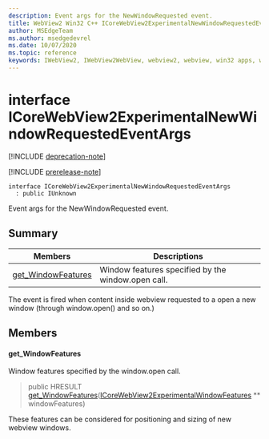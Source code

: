 ```yaml
---
description: Event args for the NewWindowRequested event.
title: WebView2 Win32 C++ ICoreWebView2ExperimentalNewWindowRequestedEventArgs
author: MSEdgeTeam
ms.author: msedgedevrel
ms.date: 10/07/2020
ms.topic: reference
keywords: IWebView2, IWebView2WebView, webview2, webview, win32 apps, win32, edge, ICoreWebView2, ICoreWebView2Controller, browser control, edge html, ICoreWebView2ExperimentalNewWindowRequestedEventArgs
---
```


# interface ICoreWebView2ExperimentalNewWindowRequestedEventArgs 

[!INCLUDE [deprecation-note](../includes/deprecation-note.md)]

[!INCLUDE [prerelease-note](../includes/prerelease-note.md)]

```
interface ICoreWebView2ExperimentalNewWindowRequestedEventArgs
  : public IUnknown
```

Event args for the NewWindowRequested event.

## Summary

 Members                        | Descriptions
--------------------------------|---------------------------------------------
[get_WindowFeatures](#get_windowfeatures) | Window features specified by the window.open call.

The event is fired when content inside webview requested to a open a new window (through window.open() and so on.)

## Members

#### get_WindowFeatures 

Window features specified by the window.open call.

> public HRESULT [get_WindowFeatures](#get_windowfeatures)([ICoreWebView2ExperimentalWindowFeatures](icorewebview2experimentalwindowfeatures.md) ** windowFeatures)

These features can be considered for positioning and sizing of new webview windows.

